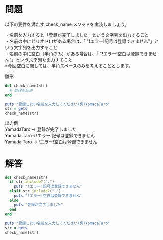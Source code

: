 # 問題

以下の要件を満たす check_name メソッドを実装しましょう。

・名前を入力すると「登録が完了しました」という文字列を出力すること  
・名前の中にピリオド(.)がある場合は、「 "!エラー!記号は登録できません"」という文字列を出力すること  
・名前の中に空白（半角のみ）がある場合は、「 "!エラー!空白は登録できません"」という文字列を出力すること  
※今回空白に関しては、半角スペースのみを考えることとします。

雛形

```ruby
def check_name(str)
  # 処理を記述
end

puts "登録したい名前を入力してください(例)YamadaTaro"
str = gets
check_name(str)
```

出力例  
YamadaTaro → 登録が完了しました  
Yamada.Taro→!エラー!記号は登録できません  
Yamada Taro → !エラー!空白は登録できません

# 解答

```ruby
def check_name(str)
  if str.include?(".")
    puts "!エラー!記号は登録できません"
  elsif str.include?(" ")
    puts "!エラー!空白は登録できません"
  else
    puts "登録が完了しました"
  end
end

puts "登録したい名前を入力してください(例)YamadaTaro"
str = gets
check_name(str)
```
